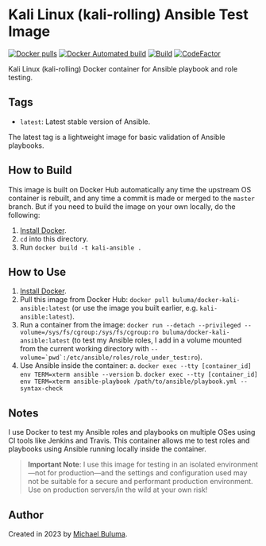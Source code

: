 # Kali Linux (kali-rolling) Ansible Test Image

[![Docker pulls](https://img.shields.io/docker/pulls/buluma/docker-kali-ansible)](https://hub.docker.com/r/buluma/docker-kali-ansible/) [![Docker Automated build](https://img.shields.io/docker/automated/buluma/docker-kali-ansible.svg?maxAge=2592000)](https://hub.docker.com/r/buluma/docker-kali-ansible/) [![Build](https://github.com/buluma/docker-kali-ansible/actions/workflows/build.yml/badge.svg)](https://github.com/buluma/docker-kali-ansible/actions/workflows/build.yml) [![CodeFactor](https://www.codefactor.io/repository/github/buluma/docker-kali-ansible/badge)](https://www.codefactor.io/repository/github/buluma/docker-kali-ansible)

Kali Linux (kali-rolling) Docker container for Ansible playbook and role testing.

## Tags

  - `latest`: Latest stable version of Ansible.

The latest tag is a lightweight image for basic validation of Ansible playbooks.

## How to Build

This image is built on Docker Hub automatically any time the upstream OS container is rebuilt, and any time a commit is made or merged to the `master` branch. But if you need to build the image on your own locally, do the following:

  1. [Install Docker](https://docs.docker.com/install/).
  2. `cd` into this directory.
  3. Run `docker build -t kali-ansible .`

## How to Use

  1. [Install Docker](https://docs.docker.com/engine/installation/).
  2. Pull this image from Docker Hub: `docker pull buluma/docker-kali-ansible:latest` (or use the image you built earlier, e.g. `kali-ansible:latest`).
  3. Run a container from the image: `docker run --detach --privileged --volume=/sys/fs/cgroup:/sys/fs/cgroup:ro buluma/docker-kali-ansible:latest` (to test my Ansible roles, I add in a volume mounted from the current working directory with ``--volume=`pwd`:/etc/ansible/roles/role_under_test:ro``).
  4. Use Ansible inside the container:
    a. `docker exec --tty [container_id] env TERM=xterm ansible --version`
    b. `docker exec --tty [container_id] env TERM=xterm ansible-playbook /path/to/ansible/playbook.yml --syntax-check`

## Notes

I use Docker to test my Ansible roles and playbooks on multiple OSes using CI tools like Jenkins and Travis. This container allows me to test roles and playbooks using Ansible running locally inside the container.

> **Important Note**: I use this image for testing in an isolated environment—not for production—and the settings and configuration used may not be suitable for a secure and performant production environment. Use on production servers/in the wild at your own risk!

## Author

Created in 2023 by [Michael Buluma](https://www.buluma.github.io/).
